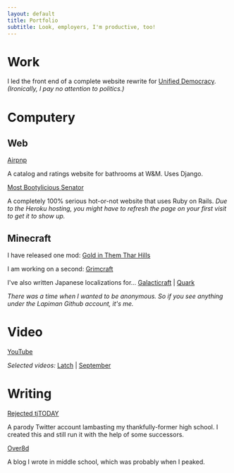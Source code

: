 ```yaml
---
layout: default
title: Portfolio
subtitle: Look, employers, I'm productive, too!
---
```

# Work

I led the front end of a complete website rewrite for [Unified Democracy](https://www.unifieddemocracy.org/). *(Ironically, I pay no attention to politics.)*

# Computery

## Web

[Airpnp](images/airpnp.png)

A catalog and ratings website for bathrooms at W&M. Uses Django.

[Most Bootylicious Senator](https://most-bootylicious-senator.herokuapp.com)

A completely 100% serious hot-or-not website that uses Ruby on Rails. *Due to the Heroku hosting, you might have to refresh the page on your first visit to get it to show up.*

## Minecraft

I have released one mod: [Gold in Them Thar Hills](https://github.com/theycallmezeal/goldinthemtharhills)

I am working on a second: [Grimcraft](https://github.com/thinkplank/grimcraft)

I've also written Japanese localizations for... [Galacticraft](https://github.com/micdoodle8/Galacticraft/blob/master/src/main/resources/assets/galacticraftcore/lang/ja_JP.lang) | [Quark](https://github.com/Vazkii/Quark/blob/master/src/main/resources/assets/quark/lang/ja_JP.lang)

*There was a time when I wanted to be anonymous. So if you see anything under the Lapiman Github account, it's me.*

# Video

[YouTube](https://www.youtube.com/channel/UCa0k3CJiiQBqX5UbYlqGZPg)

*Selected videos:* [Latch](https://youtu.be/2tU0Qv6Z9bE) \| [September](https://youtu.be/AUqUBdKvraI)

# Writing

[Rejected tjTODAY](http://twitter.com/rejectedtjTODAY)

A parody Twitter account lambasting my thankfully-former high school. I created this and still run it with the help of some successors.

[Over8d](http://over8d.wordpress.com)

A blog I wrote in middle school, which was probably when I peaked.
